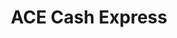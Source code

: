 ---
title: "ACE Cash Express"
url: /chandler/ace-cash-express-north-alma-school-road/
shop: Leiher
---